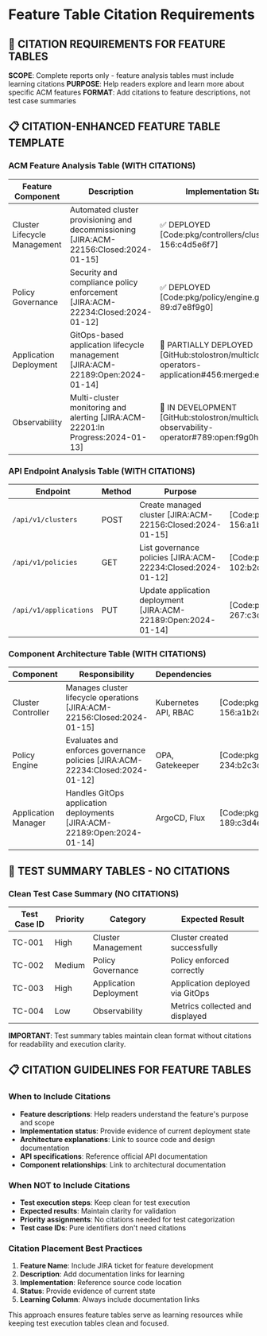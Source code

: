 # Feature Table Citation Requirements

## 🚨 CITATION REQUIREMENTS FOR FEATURE TABLES

**SCOPE**: Complete reports only - feature analysis tables must include learning citations
**PURPOSE**: Help readers explore and learn more about specific ACM features
**FORMAT**: Add citations to feature descriptions, not test case summaries

## 📋 CITATION-ENHANCED FEATURE TABLE TEMPLATE

### ACM Feature Analysis Table (WITH CITATIONS)

| Feature Component | Description | Implementation Status | Learning Resources |
|-------------------|-------------|---------------------|-------------------|
| Cluster Lifecycle Management | Automated cluster provisioning and decommissioning [JIRA:ACM-22156:Closed:2024-01-15] | ✅ DEPLOYED [Code:pkg/controllers/cluster.go:89-156:c4d5e6f7] | [Docs:https://access.redhat.com/documentation/acm#cluster-lifecycle:2024-01-15] |
| Policy Governance | Security and compliance policy enforcement [JIRA:ACM-22234:Closed:2024-01-12] | ✅ DEPLOYED [Code:pkg/policy/engine.go:45-89:d7e8f9g0] | [Docs:https://access.redhat.com/documentation/acm#governance:2024-01-15] |
| Application Deployment | GitOps-based application lifecycle management [JIRA:ACM-22189:Open:2024-01-14] | 🔄 PARTIALLY DEPLOYED [GitHub:stolostron/multicloud-operators-application#456:merged:e8f9g0h1] | [Docs:https://access.redhat.com/documentation/acm#application-lifecycle:2024-01-15] |
| Observability | Multi-cluster monitoring and alerting [JIRA:ACM-22201:In Progress:2024-01-13] | 🚧 IN DEVELOPMENT [GitHub:stolostron/multicluster-observability-operator#789:open:f9g0h1i2] | [Docs:https://access.redhat.com/documentation/acm#observability:2024-01-15] |

### API Endpoint Analysis Table (WITH CITATIONS)

| Endpoint | Method | Purpose | Implementation | Learning Resources |
|----------|--------|---------|----------------|-------------------|
| `/api/v1/clusters` | POST | Create managed cluster [JIRA:ACM-22156:Closed:2024-01-15] | [Code:pkg/api/cluster.go:123-156:a1b2c3d4] | [Docs:https://access.redhat.com/documentation/acm#api-cluster-create:2024-01-15] |
| `/api/v1/policies` | GET | List governance policies [JIRA:ACM-22234:Closed:2024-01-12] | [Code:pkg/api/policy.go:78-102:b2c3d4e5] | [Docs:https://access.redhat.com/documentation/acm#api-policy-list:2024-01-15] |
| `/api/v1/applications` | PUT | Update application deployment [JIRA:ACM-22189:Open:2024-01-14] | [Code:pkg/api/application.go:234-267:c3d4e5f6] | [Docs:https://access.redhat.com/documentation/acm#api-app-update:2024-01-15] |

### Component Architecture Table (WITH CITATIONS)

| Component | Responsibility | Dependencies | Source Location | Learning Resources |
|-----------|---------------|--------------|-----------------|-------------------|
| Cluster Controller | Manages cluster lifecycle operations [JIRA:ACM-22156:Closed:2024-01-15] | Kubernetes API, RBAC | [Code:pkg/controllers/cluster.go:1-156:a1b2c3d4] | [Docs:https://access.redhat.com/documentation/acm#architecture-cluster:2024-01-15] |
| Policy Engine | Evaluates and enforces governance policies [JIRA:ACM-22234:Closed:2024-01-12] | OPA, Gatekeeper | [Code:pkg/policy/engine.go:1-234:b2c3d4e5] | [Docs:https://access.redhat.com/documentation/acm#architecture-policy:2024-01-15] |
| Application Manager | Handles GitOps application deployments [JIRA:ACM-22189:Open:2024-01-14] | ArgoCD, Flux | [Code:pkg/application/manager.go:1-189:c3d4e5f6] | [Docs:https://access.redhat.com/documentation/acm#architecture-apps:2024-01-15] |

## 🚫 TEST SUMMARY TABLES - NO CITATIONS

### Clean Test Case Summary (NO CITATIONS)

| Test Case ID | Priority | Category | Expected Result |
|--------------|----------|----------|----------------|
| TC-001 | High | Cluster Management | Cluster created successfully |
| TC-002 | Medium | Policy Governance | Policy enforced correctly |
| TC-003 | High | Application Deployment | Application deployed via GitOps |
| TC-004 | Low | Observability | Metrics collected and displayed |

**IMPORTANT**: Test summary tables maintain clean format without citations for readability and execution clarity.

## 📋 CITATION GUIDELINES FOR FEATURE TABLES

### When to Include Citations
- **Feature descriptions**: Help readers understand the feature's purpose and scope
- **Implementation status**: Provide evidence of current deployment state
- **Architecture explanations**: Link to source code and design documentation
- **API specifications**: Reference official API documentation
- **Component relationships**: Link to architectural documentation

### When NOT to Include Citations
- **Test execution steps**: Keep clean for test execution
- **Expected results**: Maintain clarity for validation
- **Priority assignments**: No citations needed for test categorization
- **Test case IDs**: Pure identifiers don't need citations

### Citation Placement Best Practices
1. **Feature Name**: Include JIRA ticket for feature development
2. **Description**: Add documentation links for learning
3. **Implementation**: Reference source code location
4. **Status**: Provide evidence of current state
5. **Learning Column**: Always include documentation links

This approach ensures feature tables serve as learning resources while keeping test execution tables clean and focused.